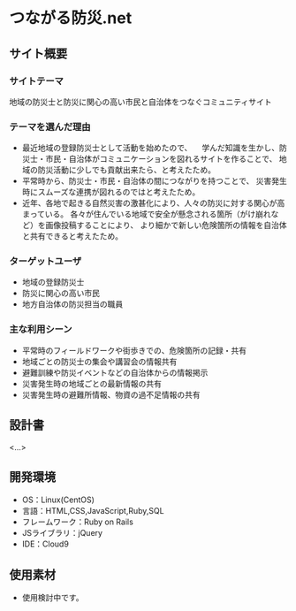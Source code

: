 # つながる防災.net

## サイト概要
### サイトテーマ
地域の防災士と防災に関心の高い市民と自治体をつなぐコミュニティサイト

### テーマを選んだ理由
- 最近地域の登録防災士として活動を始めたので、
　学んだ知識を生かし、防災士・市民・自治体がコミュニケーションを図れるサイトを作ることで、
  地域の防災活動に少しでも貢献出来たら、と考えたため。
- 平常時から、防災士・市民・自治体の間につながりを持つことで、
  災害発生時にスムーズな連携が図れるのではと考えたため。
- 近年、各地で起きる自然災害の激甚化により、人々の防災に対する関心が高まっている。
  各々が住んでいる地域で安全が懸念される箇所（がけ崩れなど）を画像投稿することにより、
  より細かで新しい危険箇所の情報を自治体と共有できると考えたため。

### ターゲットユーザ
- 地域の登録防災士
- 防災に関心の高い市民
- 地方自治体の防災担当の職員

### 主な利用シーン
- 平常時のフィールドワークや街歩きでの、危険箇所の記録・共有
- 地域ごとの防災士の集会や講習会の情報共有
- 避難訓練や防災イベントなどの自治体からの情報掲示
- 災害発生時の地域ごとの最新情報の共有
- 災害発生時の避難所情報、物資の過不足情報の共有

## 設計書
<...>

## 開発環境
- OS：Linux(CentOS)
- 言語：HTML,CSS,JavaScript,Ruby,SQL
- フレームワーク：Ruby on Rails
- JSライブラリ：jQuery
- IDE：Cloud9

## 使用素材
- 使用検討中です。